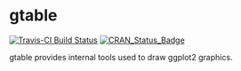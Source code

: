 # gtable

[![Travis-CI Build Status](https://travis-ci.org/hadley/gtable.svg?branch=master)](https://travis-ci.org/hadley/gtable)
[![CRAN_Status_Badge](http://www.r-pkg.org/badges/version/gtable)](http://cran.r-project.org/web/packages/gtable)

gtable provides internal tools used to draw ggplot2 graphics.

